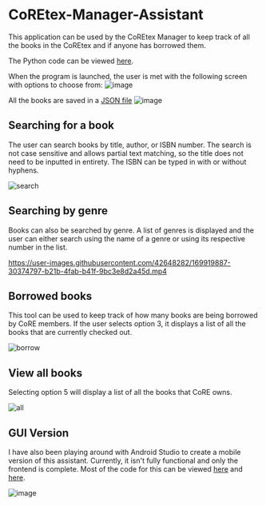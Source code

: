 # **CoREtex-Manager-Assistant**

This application can be used by the CoREtex Manager to keep track of all the books in the CoREtex and if anyone has borrowed them.

The Python code can be viewed [here](https://github.com/Ajahni1016/CoREtex-Manager-Assistant/blob/main/CoREtexManager.py).

When the program is launched, the user is met with the following screen with options to choose from:
![image](https://user-images.githubusercontent.com/42648282/169916726-6b31ac64-24d4-480c-a411-7a1340a7d9e8.png)

All the books are saved in a [JSON file](https://github.com/Ajahni1016/CoREtex-Manager-Assistant/blob/main/coretexBooks.json) 
![image](https://user-images.githubusercontent.com/42648282/169919350-573a7a74-4599-472e-8d9b-9bbca2ae12ee.png)


## Searching for a book
The user can search books by title, author, or ISBN number. The search is not case sensitive and allows partial text matching, so the title does not need to be inputted in entirety. The ISBN can be typed in with or without hyphens.

![search](https://user-images.githubusercontent.com/42648282/169918965-ebc97472-62ea-425e-9b9d-97532a0d380e.gif)

## Searching by genre
Books can also be searched by genre. A list of genres is displayed and the user can either search using the name of a genre or using its respective number in the list.

https://user-images.githubusercontent.com/42648282/169919887-30374797-b21b-4fab-b41f-9bc3e8d2a45d.mp4

## Borrowed books
This tool can be used to keep track of how many books are being borrowed by CoRE members. If the user selects option 3, it displays a list of all the books that are currently checked out.

![borrow](https://user-images.githubusercontent.com/42648282/169920531-cc6af693-b178-4616-8837-e2560dabdc0e.gif)

##  View all books
Selecting option 5 will display a list of all the books that CoRE owns.

![all](https://user-images.githubusercontent.com/42648282/169920682-f4394cb0-6984-45f6-b59c-47ed83fe7c17.gif)

## GUI Version
I have also been playing around with Android Studio to create a mobile version of this assistant. Currently, it isn't fully functional and only the frontend is complete. Most of the code for this can be viewed [here](https://github.com/Ajahni1016/CoREtex-Manager-Assistant/blob/main/CoRELibraryManager/app/src/main/java/com/example/corelibrarymanager/FullscreenActivity.java) and [here](https://github.com/Ajahni1016/CoREtex-Manager-Assistant/blob/main/CoRELibraryManager/app/src/main/res/layout/activity_fullscreen.xml).

![image](https://user-images.githubusercontent.com/42648282/169921132-ad5b16a4-b322-4a99-bd59-2c5b8438577d.png)

